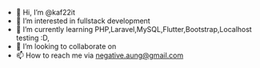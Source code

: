 - 👋 Hi, I’m @kaf22it
- 👀 I’m interested in fullstack development
- 🌱 I’m currently learning PHP,Laravel,MySQL,Flutter,Bootstrap,Localhost testing :D,
- 💞️ I’m looking to collaborate on 
- 📫 How to reach me via negative.aung@gmail.com

<!---
kaf22it/kaf22it is a ✨ special ✨ repository because its `README.md` (this file) appears on your GitHub profile.
You can click the Preview link to take a look at your changes.
--->
